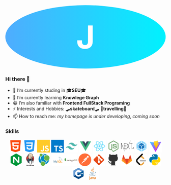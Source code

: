<div id="example">
<div id="text">J</div>
</div>

<style type="text/css" rel="stylesheet">
#example {
    display: flex;
    height: 200px;
    weight: 200px;
    background-image: linear-gradient(to right, #4facfe 0%, #00f2fe 100%);
    border-radius: 50%;
    align-items: center;
    justify-content: center;
}
#text {
    font-weight: bold;
    color: white;
    font-size: 100px;
    height: 100%;
    weight: 100%;
    display: flex;
    align-items: center;
    justify-content: center;
}
</style>

### Hi there 👋


- 🔭 I’m currently studing in 🎓**SEU**🎓
- 🌱 I’m currently learning **Knowlege Graph**
- 😁 I’m also familiar with **Frontend FullStack Programing**
- ⚡ Interests and Hobbies: 🛹**skateboard**🛹 🛫**travelling**🛫
- 📫 How to reach me: *my homepage is under developing*, *coming soon*

### Skills

<p align="center">
	<img src="./images/html.svg" width="40" height="40" alt="html" />
	<img src="./images/css.svg" width="40" height="40" alt="css" />
	<img src="./images/javascript.svg" width="40" height="40" alt="javascript" />
	<img src="./images/typescript.svg" width="40" height="40" alt="typescript" />
	<img src="./images/tailwindcss.svg" width="40" height="40" alt="tailwindcss" />
	<img src="./images/vue.svg" width="40" height="40" alt="vue" />
    <img src="./images/react.svg" width="40" height="40" alt="react" />
    <img src="./images/node.svg" width="40" height="40" alt="node" />
    <img src="./images/nextjs.svg" width="40" height="40" alt="nextjs" />
    <img src="./images/webpack.svg" width="40" height="40" alt="webpack" />
    <img src="./images/vite.svg" width="40" height="40" alt="vite" />
    <img src="./images/nginx.svg" width="40" height="40" alt="nginx" />
	<img src="./images/jenkins.svg" width="40" height="40" alt="jenkins" />
	<img src="./images/neo4j.svg" width="40" height="40" alt="neo4j" />
	<img src="./images/mysql.svg" width="40" height="40" alt="mysql" /><img src="./images/mongodb.svg" width="40" height="40" alt="mongodb" />
	<img src="./images/postman.svg" width="40" height="40" alt="postman" />
	<img src="./images/git.svg" width="40" height="40" alt="git" />
    <img src="./images/github.svg" width="40" height="40" alt="github" />
    <img src="./images/gitlab.svg" width="40" height="40" alt="gitlab" />
    <img src="./images/leetcode.svg" width="40" height="40" alt="leetcode" />
	<img src="./images/python.svg" width="40" height="40" alt="python" />
    <img src="./images/cpp.svg" width="40" height="40" alt="cpp" />
    <img src="./images/java.svg" width="40" height="40" alt="java" />

</p>
